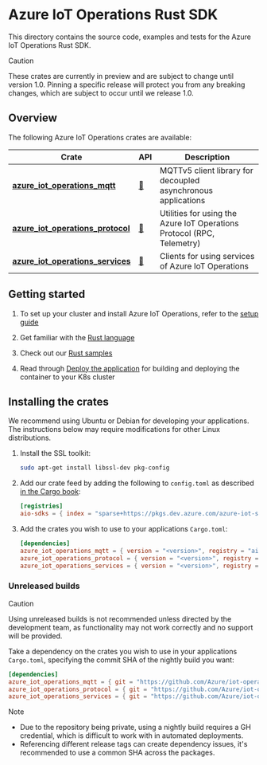 # Azure IoT Operations Rust SDK

This directory contains the source code, examples and tests for the Azure IoT Operations Rust SDK.

> [!CAUTION]
> These crates are currently in preview and are subject to change until version 1.0.
> Pinning a specific release will protect you from any breaking changes, which are subject to occur until we release 1.0.

## Overview

The following Azure IoT Operations crates are available:

| Crate | API | Description |
|-|-|-|
| [**azure_iot_operations_mqtt**](azure_iot_operations_mqtt) | [:link:](https://azure.github.io/iot-operations-sdks/rust/azure_iot_operations_mqtt/) | MQTTv5 client library for decoupled asynchronous applications |
| [**azure_iot_operations_protocol**](azure_iot_operations_protocol) | [:link:](https://azure.github.io/iot-operations-sdks/rust/azure_iot_operations_protocol/) | Utilities for using the Azure IoT Operations Protocol (RPC, Telemetry) |
| [**azure_iot_operations_services**](azure_iot_operations_services) | [:link:](https://azure.github.io/iot-operations-sdks/rust/azure_iot_operations_services/) | Clients for using services of Azure IoT Operations |

## Getting started

1. To set up your cluster and install Azure IoT Operations, refer to the [setup guide](/doc/setup.md)

1. Get familiar with the [Rust language](https://www.rust-lang.org/learn)

1. Check out our [Rust samples](./sample_applications)

1. Read through [Deploy the application](/doc/edge_application/deploy.md) for building and deploying the container to your K8s cluster

## Installing the crates

We recommend using Ubuntu or Debian for developing your applications. The instructions below may require modifications for other Linux distributions.

1. Install the SSL toolkit:

    ```bash
    sudo apt-get install libssl-dev pkg-config
    ```

2. Add our crate feed by adding the following to `config.toml` as described [in the Cargo book](https://doc.rust-lang.org/cargo/reference/config.html):

    ```toml
    [registries]
    aio-sdks = { index = "sparse+https://pkgs.dev.azure.com/azure-iot-sdks/iot-operations/_packaging/preview/Cargo/index/" }
    ```

3. Add the crates you wish to use to your applications `Cargo.toml`:

    ```toml
    [dependencies]
    azure_iot_operations_mqtt = { version = "<version>", registry = "aio-sdks" }
    azure_iot_operations_protocol = { version = "<version>", registry = "aio-sdks" }
    azure_iot_operations_services = { version = "<version>", registry = "aio-sdks" }
    ```

### Unreleased builds

> [!CAUTION]
> Using unreleased builds is not recommended unless directed by the development team, as functionality may not work correctly and no support will be provided.

Take a dependency on the crates you wish to use in your applications `Cargo.toml`, specifying the commit SHA of the nightly build you want:

   ```toml
   [dependencies]
   azure_iot_operations_mqtt = { git = "https://github.com/Azure/iot-operations-sdks.git", rev = "<commit SHA here>"}
   azure_iot_operations_protocol = { git = "https://github.com/Azure/iot-operations-sdks.git", rev = "<commit SHA here>" }
   azure_iot_operations_services = { git = "https://github.com/Azure/iot-operations-sdks.git", rev = "<commit SHA here>" }
   ```

> [!NOTE]
> * Due to the repository being private, using a nightly build requires a GH credential, which is difficult to work with in automated deployments.
> * Referencing different release tags can create dependency issues, it's recommended to use a common SHA across the packages.
